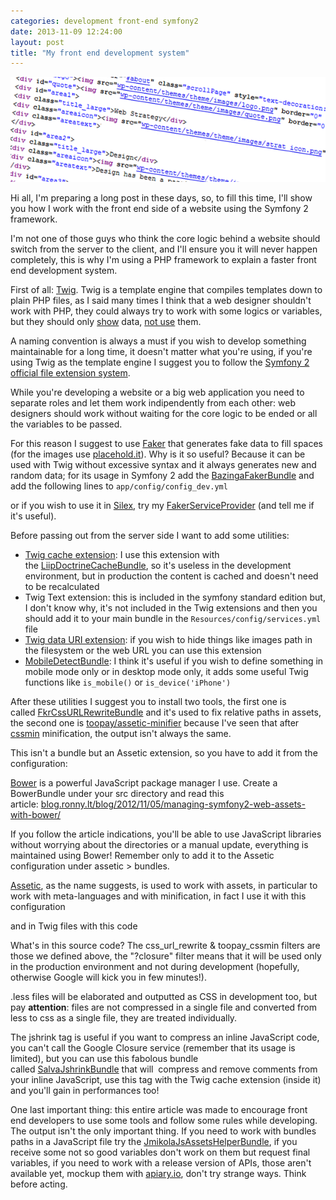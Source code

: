 ```yaml
---
categories: development front-end symfony2
date: 2013-11-09 12:24:00
layout: post
title: "My front end development system"
---
```


<div style="text-align: center">
    <img src="/assets/2013-11-09-front-end-development-system/frontend.png">
</div>

Hi all, I'm preparing a long post in these days, so, to fill this time, I'll show you how I work with the front end side of a website using the Symfony 2 framework.


I'm not one of those guys who think the core logic behind a website should switch from the server to the client, and I'll ensure you it will never happen completely, this is why I'm using a PHP framework to explain a faster front end development system.

First of all: [Twig](http://twig.sensiolabs.org/). Twig is a template engine that compiles templates down to plain PHP files, as I said many times I think that a web designer shouldn't work with PHP, they could always try to work with some logics or variables, but they should only <span style="text-decoration: underline;">show</span> data, <span style="text-decoration: underline;">not use</span> them.

A naming convention is always a must if you wish to develop something maintainable for a long time, it doesn't matter what you're using, if you're using Twig as the template engine I suggest you to follow the [Symfony 2 official file extension system](http://symfony.com/doc/current/book/templating.html#template-suffix).

While you're developing a website or a big web application you need to separate roles and let them work indipendently from each other: web designers should work without waiting for the core logic to be ended or all the variables to be passed.

For this reason I suggest to use [Faker](https://github.com/fzaninotto/Faker) that generates fake data to fill spaces (for the images use [placehold.it](http://placehold.it/)). Why is it so useful? Because it can be used with Twig without excessive syntax and it always generates new and random data; for its usage in Symfony 2 add the [BazingaFakerBundle](https://github.com/willdurand/BazingaFakerBundle) and add the following lines to `app/config/config_dev.yml`

<script src="https://gist.github.com/EmanueleMinotto/fe5e768188c09dcd29ee.js"></script>

or if you wish to use it in [Silex](http://silex.sensiolabs.org/), try my [FakerServiceProvider](https://github.com/EmanueleMinotto/FakerServiceProvider) (and tell me if it's useful).

Before passing out from the server side I want to add some utilities:

* [Twig cache extension](https://github.com/asm89/twig-cache-extension): I use this extension with the [LiipDoctrineCacheBundle](https://github.com/liip/LiipDoctrineCacheBundle), so it's useless in the development environment, but in production the content is cached and doesn't need to be recalculated <script src="https://gist.github.com/EmanueleMinotto/6192d11250d4dd033f4a.js"></script>
* Twig Text extension: this is included in the symfony standard edition but, I don't know why, it's not included in the Twig extensions and then you should add it to your main bundle in the `Resources/config/services.yml` file <script src="https://gist.github.com/EmanueleMinotto/b865b264df5e0eae03b7.js"></script>
* [Twig data URI extension](https://github.com/romainneutron/TwigExtension-DataUri): if you wish to hide things like images path in the filesystem or the web URL you can use this extension <script src="https://gist.github.com/EmanueleMinotto/06bb15e60f315a88096e.js"></script>
* [MobileDetectBundle](https://github.com/suncat2000/MobileDetectBundle): I think it's useful if you wish to define something in mobile mode only or in desktop mode only, it adds some useful Twig functions like `is_mobile()` or `is_device('iPhone')`

After these utilities I suggest you to install two tools, the first one is called [FkrCssURLRewriteBundle](https://github.com/fkrauthan/FkrCssURLRewriteBundle) and it's used to fix relative paths in assets, the second one is [toopay/assetic-minifier](https://github.com/toopay/assetic-minifier) because I've seen that after [cssmin](https://code.google.com/p/cssmin/) minification, the output isn't always the same.

This isn't a bundle but an Assetic extension, so you have to add it from the configuration:

<script src="https://gist.github.com/EmanueleMinotto/c6dddf16fb99d38e628c.js"></script>

[Bower](http://bower.io/) is a powerful JavaScript package manager I use. Create a BowerBundle under your src directory and read this article: [blog.ronny.lt/blog/2012/11/05/managing-symfony2-web-assets-with-bower/](https://web.archive.org/web/20130813084112/http://blog.ronny.lt/blog/2012/11/05/managing-symfony2-web-assets-with-bower)

If you follow the article indications, you'll be able to use JavaScript libraries without worrying about the directories or a manual update, everything is maintained using Bower! Remember only to add it to the Assetic configuration under assetic > bundles.

[Assetic](https://github.com/kriswallsmith/assetic), as the name suggests, is used to work with assets, in particular to work with meta-languages and with minification, in fact I use it with this configuration

<script src="https://gist.github.com/EmanueleMinotto/f29c4b7655e019b67b38.js"></script>

and in Twig files with this code

<script src="https://gist.github.com/EmanueleMinotto/534e84031fd7dc914fb7.js"></script>

What's in this source code? The css_url_rewrite & toopay_cssmin filters are those we defined above, the "?closure" filter means that it will be used only in the production environment and not during development (hopefully, otherwise Google will kick you in few minutes!).

.less files will be elaborated and outputted as CSS in development too, but pay **attention**: files are not compressed in a single file and converted from less to css as a single file, they are treated individually.

The jshrink tag is useful if you want to compress an inline JavaScript code, you can't call the Google Closure service (remember that its usage is limited), but you can use this fabolous bundle called [SalvaJshrinkBundle](https://github.com/nibsirahsieu/SalvaJshrinkBundle) that will  compress and remove comments from your inline JavaScript, use this tag with the Twig cache extension (inside it) and you'll gain in performances too!

One last important thing: this entire article was made to encourage front end developers to use some tools and follow some rules while developing. The output isn't the only important thing. If you need to work with bundles paths in a JavaScript file try the [JmikolaJsAssetsHelperBundle](https://github.com/jmikola/JmikolaJsAssetsHelperBundle), if you receive some not so good variables don't work on them but request final variables, if you need to work with a release version of APIs, those aren't available yet, mockup them with [apiary.io](https://apiary.io/), don't try strange ways. Think before acting.
